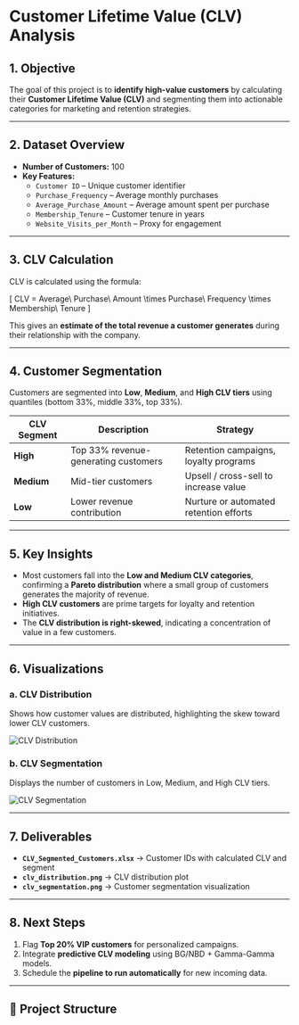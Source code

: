 # Customer Lifetime Value (CLV) Analysis

## 1. Objective
The goal of this project is to **identify high-value customers** by calculating their **Customer Lifetime Value (CLV)** and segmenting them into actionable categories for marketing and retention strategies.

---

## 2. Dataset Overview
- **Number of Customers:** 100  
- **Key Features:**
  - `Customer ID` – Unique customer identifier  
  - `Purchase_Frequency` – Average monthly purchases  
  - `Average_Purchase_Amount` – Average amount spent per purchase  
  - `Membership_Tenure` – Customer tenure in years  
  - `Website_Visits_per_Month` – Proxy for engagement  

---

## 3. CLV Calculation
CLV is calculated using the formula:

\[
CLV = Average\ Purchase\ Amount \times Purchase\ Frequency \times Membership\ Tenure
\]

This gives an **estimate of the total revenue a customer generates** during their relationship with the company.

---

## 4. Customer Segmentation
Customers are segmented into **Low**, **Medium**, and **High CLV tiers** using quantiles (bottom 33%, middle 33%, top 33%).

| CLV Segment | Description | Strategy |
|-------------|------------|----------|
| **High**    | Top 33% revenue-generating customers | Retention campaigns, loyalty programs |
| **Medium**  | Mid-tier customers | Upsell / cross-sell to increase value |
| **Low**     | Lower revenue contribution | Nurture or automated retention efforts |

---

## 5. Key Insights
- Most customers fall into the **Low and Medium CLV categories**, confirming a **Pareto distribution** where a small group of customers generates the majority of revenue.  
- **High CLV customers** are prime targets for loyalty and retention initiatives.  
- The **CLV distribution is right-skewed**, indicating a concentration of value in a few customers.

---

## 6. Visualizations

### a. CLV Distribution
Shows how customer values are distributed, highlighting the skew toward lower CLV customers.  

![CLV Distribution](clv_output/clv_distribution.png)

### b. CLV Segmentation
Displays the number of customers in Low, Medium, and High CLV tiers.  

![CLV Segmentation](clv_output/clv_segmentation.png)

---

## 7. Deliverables
- **`CLV_Segmented_Customers.xlsx`** → Customer IDs with calculated CLV and segment  
- **`clv_distribution.png`** → CLV distribution plot  
- **`clv_segmentation.png`** → Customer segmentation visualization  

---

## 8. Next Steps
1. Flag **Top 20% VIP customers** for personalized campaigns.  
2. Integrate **predictive CLV modeling** using BG/NBD + Gamma-Gamma models.  
3. Schedule the **pipeline to run automatically** for new incoming data.  

---

## 🔹 Project Structure
